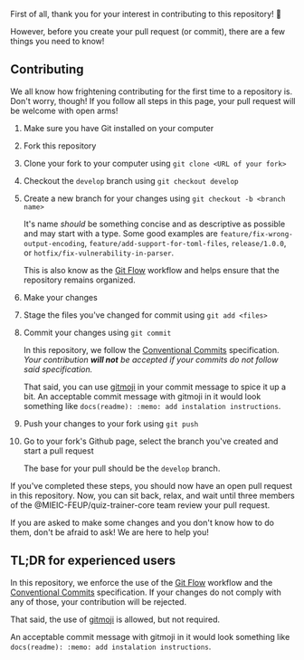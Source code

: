 First of all, thank you for your interest in contributing to this repository! :rocket:

However, before you create your pull request (or commit), there are a few things you need to know!

## Contributing
We all know how frightening contributing for the first time to a repository is. Don't worry, though!
If you follow all steps in this page, your pull request will be welcome with open arms!

1. Make sure you have Git installed on your computer
2. Fork this repository
3. Clone your fork to your computer using `git clone <URL of your fork>`
4. Checkout the `develop` branch using `git checkout develop`
5. Create a new branch for your changes using `git checkout -b <branch name>`
   
   It's name *should* be something concise and as descriptive as possible and may start with a type. 
   Some good examples are `feature/fix-wrong-output-encoding`, `feature/add-support-for-toml-files`, `release/1.0.0`, or `hotfix/fix-vulnerability-in-parser`. 
   
   This is also know as the [Git Flow](https://www.atlassian.com/git/tutorials/comparing-workflows/gitflow-workflow) workflow
   and helps ensure that the repository remains organized.
   
6. Make your changes
7. Stage the files you've changed for commit using `git add <files>`
8. Commit your changes using `git commit`

   In this repository, we follow the [Conventional Commits](https://www.conventionalcommits.org/en/v1.0.0/) specification.
   *Your contribution **will not** be accepted if your commits do not follow said specification.*
   
   That said, you can use [gitmoji](https://gitmoji.dev/) in your commit message to spice it up a bit.
   An acceptable commit message with gitmoji in it would look something like `docs(readme): :memo: add instalation instructions`.
   
9. Push your changes to your fork using `git push`
10. Go to your fork's Github page, select the branch you've created and start a pull request

    The base for your pull should be the `develop` branch.

If you've completed these steps, you should now have an open pull request in this repository.
Now, you can sit back, relax, and wait until three members of the @MIEIC-FEUP/quiz-trainer-core team review your pull request.

If you are asked to make some changes and you don't know how to do them, don't be afraid to ask! We are here to help you!

## TL;DR for experienced users
In this repository, we enforce the use of the [Git Flow](https://www.atlassian.com/git/tutorials/comparing-workflows/gitflow-workflow) workflow and the [Conventional Commits](https://www.conventionalcommits.org/en/v1.0.0/) specification.
If your changes do not comply with any of those, your contribution will be rejected.

That said, the use of [gitmoji](https://gitmoji.dev/) is allowed, but not required.

An acceptable commit message with gitmoji in it would look something like `docs(readme): :memo: add instalation instructions`.
